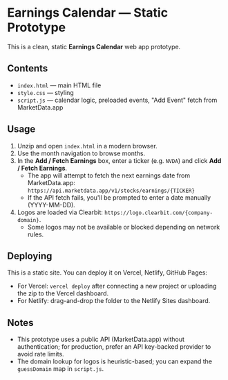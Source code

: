 # Earnings Calendar — Static Prototype

This is a clean, static **Earnings Calendar** web app prototype.

## Contents
- `index.html` — main HTML file
- `style.css` — styling
- `script.js` — calendar logic, preloaded events, "Add Event" fetch from MarketData.app

## Usage
1. Unzip and open `index.html` in a modern browser.
2. Use the month navigation to browse months.
3. In the **Add / Fetch Earnings** box, enter a ticker (e.g. `NVDA`) and click **Add / Fetch Earnings**.
   - The app will attempt to fetch the next earnings date from MarketData.app:
     `https://api.marketdata.app/v1/stocks/earnings/{TICKER}`
   - If the API fetch fails, you'll be prompted to enter a date manually (YYYY-MM-DD).
4. Logos are loaded via Clearbit: `https://logo.clearbit.com/{company-domain}`.
   - Some logos may not be available or blocked depending on network rules.

## Deploying
This is a static site. You can deploy it on Vercel, Netlify, GitHub Pages:
- For Vercel: `vercel deploy` after connecting a new project or uploading the zip to the Vercel dashboard.
- For Netlify: drag-and-drop the folder to the Netlify Sites dashboard.

## Notes
- This prototype uses a public API (MarketData.app) without authentication; for production, prefer an API key-backed provider to avoid rate limits.
- The domain lookup for logos is heuristic-based; you can expand the `guessDomain` map in `script.js`.

